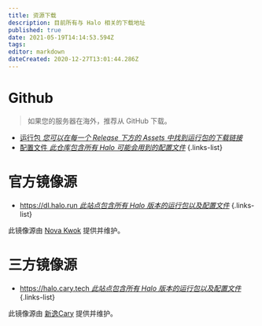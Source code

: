 ```yaml
---
title: 资源下载
description: 目前所有与 Halo 相关的下载地址
published: true
date: 2021-05-19T14:14:53.594Z
tags: 
editor: markdown
dateCreated: 2020-12-27T13:01:44.286Z
---
```


# Github
> 如果您的服务器在海外，推荐从 GitHub 下载。

- [运行包 *您可以在每一个 Release 下方的 Assets 中找到运行包的下载链接*](https://github.com/halo-dev/halo/releases)
- [配置文件 *此仓库包含所有 Halo 可能会用到的配置文件*](https://github.com/halo-dev/halo-common)
{.links-list}

# 官方镜像源

- [https://dl.halo.run *此站点包含所有 Halo 版本的运行包以及配置文件*](https://dl.halo.run)
{.links-list}

此镜像源由 [Nova Kwok](https://nova.moe/) 提供并维护。

# 三方镜像源

- [https://halo.cary.tech *此站点包含所有 Halo 版本的运行包以及配置文件*](https://halo.cary.tech)
{.links-list}

此镜像源由 [新逸Cary](https://blog.xinac.cn) 提供并维护。
